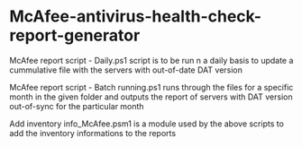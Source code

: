 # McAfee-antivirus-health-check-report-generator

McAfee report script - Daily.ps1 script is to be run n a daily basis to update a cummulative file with the servers with out-of-date DAT version

McAfee report script - Batch running.ps1 runs through the files for a specific month in the given folder and outputs the report of servers with DAT version out-of-sync for the particular month

Add inventory info_McAfee.psm1 is a module used by the above scripts to add the inventory informations to the reports
